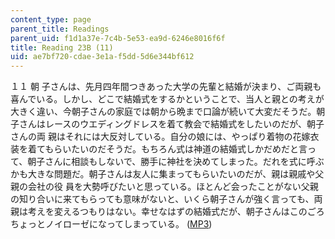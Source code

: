 ```yaml
---
content_type: page
parent_title: Readings
parent_uid: f1d1a37e-7c4b-5e53-ea9d-6246e8016f6f
title: Reading 23B (11)
uid: ae7bf720-cdae-3e1a-f5dd-5d6e344bf612
---
```


１１ 朝 子さんは、先月四年間つきあった大学の先輩と結婚が決まり、ご両親も喜んでいる。しかし、どこで結婚式をするかということで、当人と親との考えが大きく違い、今朝子さんの家庭では朝から晩まで口論が続いて大変だそうだ。朝子さんはレースのウエディングドレスを着て教会で結婚式をしたいのだが、朝子さんの両 親はそれには大反対している。自分の娘には、やっぱり着物の花嫁衣装を着てもらいたいのだそうだ。もちろん式は神道の結婚式しかだめだと言って、朝子さんに相談もしないで、勝手に神社を決めてしまった。だれを式に呼ぶかも大きな問題だ。朝子さんは友人に集まってもらいたいのだが、親は親戚や父親の会社の役 員を大勢呼びたいと思っている。ほとんど会ったことがない父親の知り合いに来てもらっても意味がないと、いくら朝子さんが強く言っても、両親は考えを変えるつもりはない。幸せなはずの結婚式だが、朝子さんはこのごろちょっとノイローゼになってしまっている。 ([MP3](/ans7870/21f/21f.505/f05/audio/Lesson23B-11.mp3))